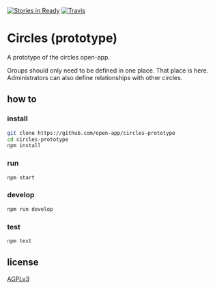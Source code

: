 [![Stories in Ready](https://badge.waffle.io/open-app/circles-prototype.png?label=ready&title=Ready)](https://waffle.io/open-app/circles-prototype)
[![Travis](https://travis-ci.org/open-app/circles-prototype.svg)](https://travis-ci.org/open-app/circles-prototype)

# Circles (prototype)

A prototype of the circles open-app.

Groups should only need to be defined in one place. That place is here. Administrators can also define relationships with other circles.

## how to

### install

```bash
git clone https://github.com/open-app/circles-prototype
cd circles-prototype
npm install
```

### run

```bash
npm start
```

### develop

```bash
npm run develop
```


### test

```bash
npm test
```

## license

[AGPLv3](LICENSE)
